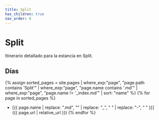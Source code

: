 ```yaml
---
title: Split
has_children: true
nav_order: 8
---
```


# Split

Itinerario detallado para la estancia en Split.

## Días

{% assign sorted_pages = site.pages | where_exp:"page", "page.path contains 'Split'" | where_exp:"page", "page.name contains '.md'" | where_exp:"page", "page.name != '_index.md'" | sort: "name" %}
{% for page in sorted_pages %}
* [{{ page.name | replace: ".md", "" | replace: "_", " " | replace: "-", " " }}]({{ page.url | relative_url }})
{% endfor %}